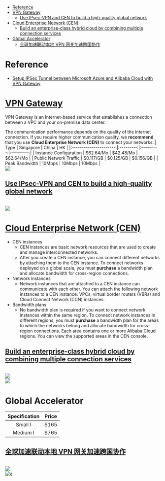 - [Reference](#reference)
- [VPN Gateway](#vpn-gateway)
    - [Use IPsec-VPN and CEN to build a high-quality global network](#use-ipsec-vpn-and-cen-to-build-a-high-quality-global-network)
- [Cloud Enterprise Network (CEN)](#cloud-enterprise-network-cen)
    - [Build an enterprise-class hybrid cloud by combining multiple connection services](#build-an-enterprise-class-hybrid-cloud-by-combining-multiple-connection-services)
- [Global Accelerator](#global-accelerator)
    - [全球加速联动本地 VPN 网关加速跨国协作](#全球加速联动本地-vpn-网关加速跨国协作)

# Reference
- [Setup IPSec Tunnel between Microsoft Azure and Alibaba Cloud with VPN Gateway](https://www.alibabacloud.com/blog/setup-ipsec-tunnel-between-microsoft-azure-and-alibaba-cloud-with-vpn-gateway_593919)

# [VPN Gateway](https://www.alibabacloud.com/tc/product/vpn-gateway/pricing)
VPN Gateway is an Internet-based service that establishes a connection between a VPC and your on-premise data center.

The communication performance depends on the quality of the Internet connection. If you require higher communication quality, we **recommend** that you use **Cloud Enterprise Network (CEN)** to connect your networks.
|          Type          | Singapore |   China   |    HK     |
|:----------------------:|:---------:|:---------:|:---------:|
| Instance Configuration | $62.64/Mo | $42.48/Mo | $62.64/Mo |
| Public Network Traffic | $0.117/GB | $0.125/GB | $0.156/GB |
|     Peak Bandwidth     |  10Mbps   |  10Mbps   |  10Mbps   |
<br><img src="https://help-static-aliyun-doc.aliyuncs.com/assets/img/zh-CN/7297219951/p3319.png">

## [Use IPsec-VPN and CEN to build a high-quality global network](https://www.alibabacloud.com/help/doc-detail/110822.htm?spm=a2c63.p38356.b99.90.5a991350fDF1EY)
<br><img src="https://help-static-aliyun-doc.aliyuncs.com/assets/img/zh-CN/2641114851/p71266.png">

# [Cloud Enterprise Network (CEN)](https://www.alibabacloud.com/help/tc/doc-detail/59870.htm)
- CEN instances
    - CEN instances are basic network resources that are used to create and manage interconnected networks.
    - After you create a CEN instance, you can connect different networks by attaching them to the CEN instance. To connect networks deployed on a global scale, you must **purchase** a bandwidth plan and allocate bandwidth for cross-region connections.
- Network instances
    - Network instances that are attached to a CEN instance can communicate with each other. You can attach the following network instances to a CEN instance: VPCs, virtual border routers (VBRs) and Cloud Connect Network (CCN) instances.
- Bandwidth plans
    - No bandwidth plan is required if you want to connect network instances within the same region. To connect network instances in different regions, you must **purchase** a bandwidth plan for the areas to which the networks belong and allocate bandwidth for cross-region connections. Each area contains one or more Alibaba Cloud regions. You can view the supported areas in the CEN console.

## [Build an enterprise-class hybrid cloud by combining multiple connection services](https://www.alibabacloud.com/help/doc-detail/101136.htm?spm=a2c63.p38356.b99.105.4f047100C8mZu3)
<br><img src="https://help-static-aliyun-doc.aliyuncs.com/assets/img/83131/156508652235239_en-US.png">
<br><img src="https://img.alicdn.com/tfs/TB1gRqPHYrpK1RjSZTEXXcWAVXa-1530-1140.png">

# Global Accelerator
| Specification | Price |
|:-------------:|:-----:|
|    Small I    | $165  |
|   Medium I    | $765  |

## [全球加速联动本地 VPN 网关加速跨国协作](https://www.alibabacloud.com/help/zh/doc-detail/160672.htm?spm=a2c63.p38356.b99.81.58565d5dtsfOEf)
<br><img src="https://help-static-aliyun-doc.aliyuncs.com/assets/img/zh-CN/7263473361/p84077.png">
<br><img src="https://help-static-aliyun-doc.aliyuncs.com/assets/img/zh-CN/3520358951/p96634.png">◊